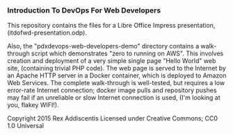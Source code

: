 ### Introduction To DevOps For Web Developers

This repository contains the files for a Libre Office Impress presentation, (itdofwd-presentation.odp).

Also, the "pdxdevops-web-developers-demo" directory contains a walk-through script which demonstrates "zero to running on AWS".  This involves creation and deployment of a very simple single page "Hello World" web site, (containing trivial PHP code).  The web page is served to the Internet by an Apache HTTP server in a Docker container, which is deployed to Amazon Web Services.  The complete walk-through is well-tested, but requires a low error-rate Internet connection; docker image pulls and repository pushes may fail if an unreliable or slow Internet connection is used, (I'm looking at you, flakey WIFI!).

Copyright 2015 Rex Addiscentis
Licensed under Creative Commons; CC0 1.0 Universal

